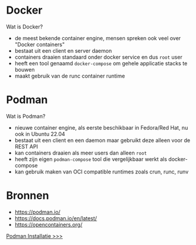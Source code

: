 # Docker
Wat is Docker?
- de meest bekende container engine, mensen spreken ook veel over "Docker containers"
- bestaat uit een client en server daemon
- containers draaien standaard onder docker service en dus `root` user
- heeft een tool genaamd `docker-compose` om gehele applicatie stacks te bouwen
- maakt gebruik van de runc container runtime
# Podman
Wat is Podman?
- nieuwe container engine, als eerste beschikbaar in Fedora/Red Hat, nu ook in Ubuntu 22.04
- bestaat uit een client en een daemon maar gebruikt deze alleen voor de REST API
- kan containers draaien als meer users dan alleen `root`
- heeft zijn eigen `podman-compose` tool die vergelijkbaar werkt als docker-compose
- kan gebruik maken van OCI compatible runtimes zoals crun, runc, runv

# Bronnen
- https://podman.io/
- https://docs.podman.io/en/latest/
- https://opencontainers.org/

[Podman Installatie >>>](03-podman-installatie.md)
